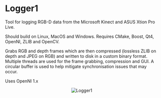Logger1
=======

Tool for logging RGB-D data from the Microsoft Kinect and ASUS Xtion Pro Live. 

Should build on Linux, MacOS and Windows. Requires CMake, Boost, Qt4, OpenNI, ZLIB and OpenCV. 

Grabs RGB and depth frames which are then compressed (lossless ZLIB on depth and JPEG on RGB) and written to disk in a custom binary format. Multiple threads are used for the frame grabbing, compression and GUI. A circular buffer is used to help mitigate synchronisation issues that may occur. 

Uses OpenNI 1.x

<p align="center">
  <img src="http://mp3guy.github.io/img/Logger1.png" alt="Logger1"/>
</p>

